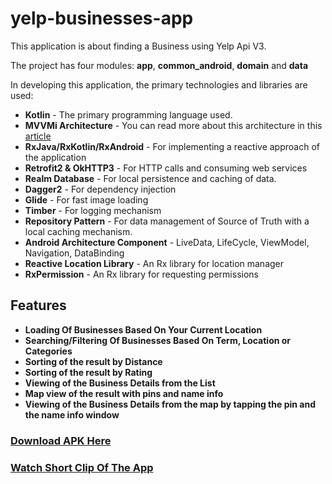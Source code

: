 
# yelp-businesses-app
This application is about finding a Business using Yelp Api V3.

The project has four modules: **app**, **common_android**, **domain** and **data**

In developing this application, the primary technologies and libraries are used:
 - **Kotlin** - The primary programming language used.
 - **MVVMi Architecture**  - You can read more about this architecture in this [article](https://medium.com/@thereallukesimpson/clean-architecture-with-mvvmi-architecture-components-rxjava-8c5093337b43)
 - **RxJava/RxKotlin/RxAndroid** - For implementing a reactive approach of the application
 - **Retrofit2 & OkHTTP3** - For HTTP calls and consuming web services
 - **Realm Database** - For local persistence and caching of data.
 - **Dagger2**  - For dependency injection 
 - **Glide** - For fast image loading
 - **Timber** - For logging mechanism
 - **Repository Pattern** - For data management of Source of Truth with a local caching mechanism.
 - **Android Architecture Component** - LiveData, LifeCycle, ViewModel, Navigation, DataBinding
 - **Reactive Location Library** - An Rx library for location manager
 - **RxPermission** - An Rx library for requesting permissions 
 
## Features
 - **Loading Of Businesses Based On Your Current Location**
 - **Searching/Filtering Of Businesses Based On Term, Location or Categories**
 - **Sorting of the result by Distance**
 - **Sorting of the result by Rating**
 - **Viewing of the Business Details from the List**
 - **Map view of the result with pins and name info**
 - **Viewing of the Business Details from the map by tapping the pin and the name info window**


### [Download APK Here](https://github.com/darwinlouistoledo/yelp-businesses-app/releases/download/v1.0.0/yelp-businesses-app.apk)

### [Watch Short Clip Of The App](https://github.com/darwinlouistoledo/yelp-businesses-app/releases/download/v1.0.0/device-2020-05-31-235942.mp4)
